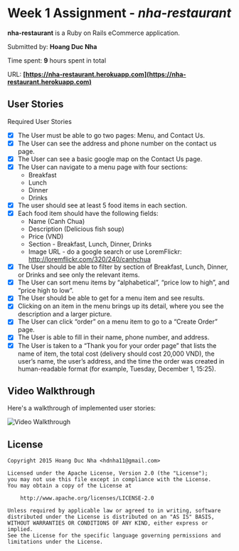 # Week 1 Assignment - *nha-restaurant*

**nha-restaurant** is a Ruby on Rails eCommerce application.

Submitted by: **Hoang Duc Nha**

Time spent: **9** hours spent in total

URL: **[https://nha-restaurant.herokuapp.com](https://nha-restaurant.herokuapp.com)**

## User Stories

Required User Stories

* [x] The User must be able to go two pages: Menu, and Contact Us.
* [x] The User can see the address and phone number on the contact us page.
* [x] The User can see a basic google map on the Contact Us page.
* [x] The User can navigate to a menu page with four sections:
    * Breakfast
    * Lunch
    * Dinner
    * Drinks
* [x] The user should see at least 5 food items in each section.
* [x] Each food item should have the following fields:
    * Name (Canh Chua)
    * Description (Delicious fish soup)
    * Price (VND)
    * Section - Breakfast, Lunch, Dinner, Drinks
    * Image URL - do a google search or use LoremFlickr: http://loremflickr.com/320/240/canhchua
* [x] The User should be able to filter by section of Breakfast, Lunch, Dinner, or Drinks and see only the relevant items.
* [x] The User can sort menu items by “alphabetical”, “price low to high”, and “price high to low”.
* [x] The User should be able to get for a menu item and see results.
* [x] Clicking on an item in the menu brings up its detail, where you see the description and a larger picture.
* [x] The User can click “order” on a menu item to go to a “Create Order” page.
* [x] The User is able to fill in their name, phone number, and address.
* [x] The User is taken to a “Thank you for your order page” that lists the name of item, the total cost (delivery should cost 20,000 VND), the user’s name, the user’s address, and the time the order was created in human-readable format (for example, Tuesday, December 1, 15:25).

## Video Walkthrough

Here's a walkthrough of implemented user stories:

![Video Walkthrough](https://raw.githubusercontent.com/hdnha11/coderschool-assignment1/master/asignment1-demo.gif)

## License

    Copyright 2015 Hoang Duc Nha <hdnha11@gmail.com>

    Licensed under the Apache License, Version 2.0 (the "License");
    you may not use this file except in compliance with the License.
    You may obtain a copy of the License at

        http://www.apache.org/licenses/LICENSE-2.0

    Unless required by applicable law or agreed to in writing, software
    distributed under the License is distributed on an "AS IS" BASIS,
    WITHOUT WARRANTIES OR CONDITIONS OF ANY KIND, either express or implied.
    See the License for the specific language governing permissions and
    limitations under the License.
